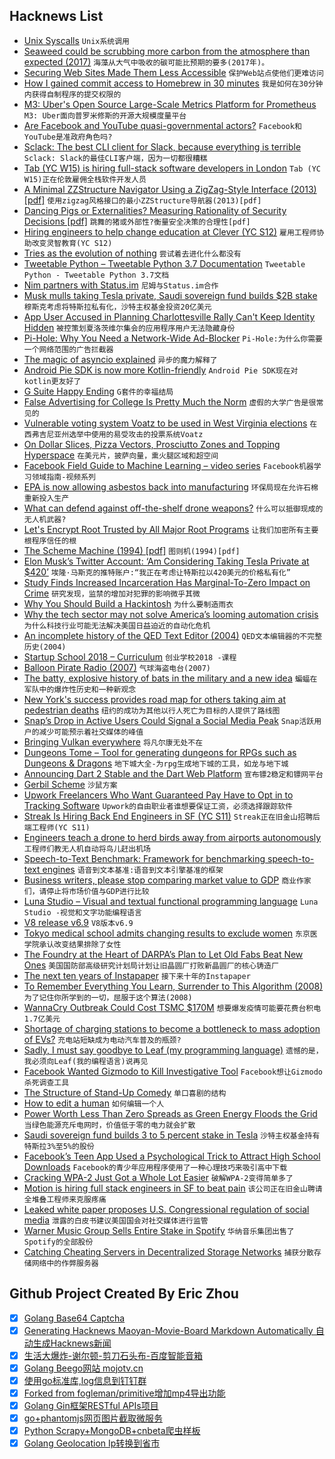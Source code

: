 ## Hacknews List


- [Unix Syscalls](https://john-millikin.com/unix-syscalls)  `Unix系统调用`
- [Seaweed could be scrubbing more carbon from the atmosphere than expected (2017)](https://oceana.org/blog/seaweed-could-be-scrubbing-way-more-carbon-atmosphere-we-expected)  `海藻从大气中吸收的碳可能比预期的要多(2017年)。`
- [Securing Web Sites Made Them Less Accessible](https://meyerweb.com/eric/thoughts/2018/08/07/securing-sites-made-them-less-accessible/)  `保护Web站点使他们更难访问`
- [How I gained commit access to Homebrew in 30 minutes](https://medium.com/@vesirin/how-i-gained-commit-access-to-homebrew-in-30-minutes-2ae314df03ab)  `我是如何在30分钟内获得自制程序的提交权限的`
- [M3: Uber&#39;s Open Source Large-Scale Metrics Platform for Prometheus](https://ubr.to/2ALH8Ak)  `M3: Uber面向普罗米修斯的开源大规模度量平台`
- [Are Facebook and YouTube quasi-governmental actors?](https://www.economist.com/democracy-in-america/2018/08/07/are-facebook-and-youtube-quasi-governmental-actors)  `Facebook和YouTube是准政府角色吗?`
- [Sclack: The best CLI client for Slack, because everything is terrible](https://github.com/haskellcamargo/sclack)  `Sclack: Slack的最佳CLI客户端，因为一切都很糟糕`
- [Tab (YC W15) is hiring full-stack software developers in London](https://jobs.tab.travel/)  `Tab (YC W15)正在伦敦雇佣全栈软件开发人员`
- [A Minimal ZZStructure Navigator Using a ZigZag-Style Interface (2013) [pdf]](http://www.lord-enki.net/ZigZagProject.pdf)  `使用zigzag风格接口的最小ZZStructure导航器(2013)[pdf]`
- [Dancing Pigs or Externalities? Measuring Rationality of Security Decisions [pdf]](https://arxiv.org/abs/1805.06542)  `跳舞的猪或外部性?衡量安全决策的合理性[pdf]`
- [Hiring engineers to help change education at  Clever (YC S12)](https://clever.com/about/jobs/software-engineer#gh_jid=5889)  `雇用工程师协助改变灵智教育(YC S12)`
- [Tries as the evolution of nothing](http://wordsandbuttons.online/tries_as_the_evolution_of_nothing.html)  `尝试着去进化什么都没有`
- [Tweetable Python – Tweetable Python 3.7 Documentation](https://books.agiliq.com/projects/tweetable-python/en/latest/)  `Tweetable Python - Tweetable Python 3.7文档`
- [Nim partners with Status.im](https://nim-lang.org/blog/2018/08/07/nim-partners-with-status.html?ref=hn)  `尼姆与Status.im合作`
- [Musk mulls taking Tesla private, Saudi sovereign fund builds $2B stake](https://www.bloomberg.com/news/articles/2018-08-07/tesla-jumps-on-report-of-saudis-building-about-2-billion-stake)  `穆斯克考虑将特斯拉私有化，沙特主权基金投资20亿美元`
- [App User Accused in Planning Charlottesville Rally Can&#39;t Keep Identity Hidden](https://www.npr.org/2018/08/07/636308294/judge-app-cant-hide-identity-of-woman-accused-in-planning-charlottesville-rally)  `被控策划夏洛茨维尔集会的应用程序用户无法隐藏身份`
- [Pi-Hole: Why You Need a Network-Wide Ad-Blocker](https://blog.cryptoaustralia.org.au/2018/08/06/why-you-need-network-wide-ad-blocker-pi-hole/)  `Pi-Hole:为什么你需要一个网络范围的广告拦截器`
- [The magic of asyncio explained](https://hackernoon.com/a-simple-introduction-to-pythons-asyncio-595d9c9ecf8c)  `异步的魔力解释了`
- [Android Pie SDK is now more Kotlin-friendly](https://android-developers.googleblog.com/2018/08/android-pie-sdk-is-now-more-kotlin.html)  `Android Pie SDK现在对kotlin更友好了`
- [G Suite Happy Ending](http://lawgimenez.me/2018/08/07/g-suite-happy-ending/)  `G套件的幸福结局`
- [False Advertising for College Is Pretty Much the Norm](https://www.bloomberg.com/view/articles/2018-08-07/for-profit-colleges-aren-t-the-only-ones-with-false-advertising)  `虚假的大学广告是很常见的`
- [Vulnerable voting system Voatz to be used in West Virginia elections](https://twitter.com/GossiTheDog/status/1026603800365330432)  `在西弗吉尼亚州选举中使用的易受攻击的投票系统Voatz`
- [On Dollar Slices, Pizza Vectors, Prosciutto Zones and Topping Hyperspace](https://medium.com/@topos_ai/on-dollar-slices-pizza-vectors-prosciutto-zones-and-topping-hyperspace-f163e7ebbccf)  `在美元片，披萨向量，熏火腿区域和超空间`
- [Facebook Field Guide to Machine Learning – video series](https://research.fb.com/the-facebook-field-guide-to-machine-learning-video-series)  `Facebook机器学习领域指南-视频系列`
- [EPA is now allowing asbestos back into manufacturing](https://archpaper.com/2018/08/epa-asbestos-manufacturing/)  `环保局现在允许石棉重新投入生产`
- [What can defend against off-the-shelf drone weapons?](https://www.dw.com/en/what-can-defend-against-off-the-shelf-drone-weapons/a-44970742)  `什么可以抵御现成的无人机武器?`
- [Let&#39;s Encrypt Root Trusted by All Major Root Programs](https://letsencrypt.org/2018/08/06/trusted-by-all-major-root-programs.html)  `让我们加密所有主要根程序信任的根`
- [The Scheme Machine (1994) [pdf]](http://burgerrg.github.io/TR413.pdf)  `图则机(1994)[pdf]`
- [Elon Musk’s Twitter Account: ‘Am Considering Taking Tesla Private at $420’](https://www.wsj.com/articles/elon-musks-twitter-account-am-considering-taking-tesla-private-at-420-1533661152)  `埃隆·马斯克的推特账户:“我正在考虑让特斯拉以420美元的价格私有化”`
- [Study Finds Increased Incarceration Has Marginal-To-Zero Impact on Crime](https://eji.org/news/study-finds-increased-incarceration-does-not-reduce-crime)  `研究发现，监禁的增加对犯罪的影响微乎其微`
- [Why You Should Build a Hackintosh](https://martinhering.me/post/why-you-should-build-a-hackintosh)  `为什么要制造雨衣`
- [Why the tech sector may not solve America’s looming automation crisis](https://pudding.cool/2018/08/retraining/)  `为什么科技行业可能无法解决美国日益迫近的自动化危机`
- [An incomplete history of the QED Text Editor (2004)](https://www.bell-labs.com/usr/dmr/www/qed.html)  `QED文本编辑器的不完整历史(2004)`
- [Startup School 2018 – Curriculum](https://blog.ycombinator.com/startup-school-2018-curriculum/)  `创业学校2018 -课程`
- [Balloon Pirate Radio (2007)](http://idlewords.com/2007/04/balloon_pirate_radio.htm)  `气球海盗电台(2007)`
- [The batty, explosive history of bats in the military and a new idea](https://www.washingtonpost.com/news/animalia/wp/2018/07/02/the-batty-history-of-bats-in-the-military-and-why-this-new-idea-just-might-work)  `蝙蝠在军队中的爆炸性历史和一种新观念`
- [New York&#39;s success provides road map for others taking aim at pedestrian deaths](https://www.cbc.ca/news/world/new-york-s-vision-zero-success-provides-road-map-for-others-taking-aim-at-pedestrian-deaths-1.4771286)  `纽约的成功为其他以行人死亡为目标的人提供了路线图`
- [Snap’s Drop in Active Users Could Signal a Social Media Peak](https://www.nytimes.com/2018/08/07/technology/snapchat-users.html)  `Snap活跃用户的减少可能预示着社交媒体的峰值`
- [Bringing Vulkan everywhere](http://gfx-rs.github.io/2018/04/09/vulkan-portability.html)  `将凡尔康无处不在`
- [Dungeons Tome – Tool for generating dungeons for RPGs such as Dungeons &amp; Dragons](https://www.dungeonstome.com)  `地下城大全-为rpg生成地下城的工具，如龙与地下城`
- [Announcing Dart 2 Stable and the Dart Web Platform](https://medium.com/dartlang/dart-2-stable-and-the-dart-web-platform-3775d5f8eac7)  `宣布镖2稳定和镖网平台`
- [Gerbil Scheme](http://hackzen.org/gerbil/)  `沙鼠方案`
- [Upwork Freelancers Who Want Guaranteed Pay Have to Opt in to Tracking Software](https://www.buzzfeednews.com/article/carolineodonovan/upwork-freelancers-work-diary-keystrokes-screenshot)  `Upwork的自由职业者谁想要保证工资，必须选择跟踪软件`
- [Streak Is Hiring Back End Engineers in  SF (YC S11)](https://www.streak.com/careers#BackendEngineer)  `Streak正在旧金山招聘后端工程师(YC S11)`
- [Engineers teach a drone to herd birds away from airports autonomously](https://techxplore.com/news/2018-08-drone-herd-birds-airports-autonomously.html)  `工程师们教无人机自动将鸟儿赶出机场`
- [Speech-to-Text Benchmark: Framework for benchmarking speech-to-text engines](https://github.com/Picovoice/stt-benchmark)  `语音到文本基准:语音到文本引擎基准的框架`
- [Business writers, please stop comparing market value to GDP](https://www.cjr.org/business_of_news/business-writers-please-stop-comparing-market-value-to-gdp.php)  `商业作家们，请停止将市场价值与GDP进行比较`
- [Luna Studio – Visual and textual functional programming language](https://github.com/luna/luna-studio)  `Luna Studio -视觉和文字功能编程语言`
- [V8 release v6.9](https://v8project.blogspot.com/2018/08/v8-release-69.html)  `V8版本v6.9`
- [Tokyo medical school admits changing results to exclude women](https://www.theguardian.com/world/2018/aug/08/tokyo-medical-school-admits-changing-results-to-exclude-women)  `东京医学院承认改变结果排除了女性`
- [The Foundry at the Heart of DARPA’s Plan to Let Old Fabs Beat New Ones](https://spectrum.ieee.org/nanoclast/semiconductors/processors/the-foundry-at-the-heart-of-darpas-plan-to-let-old-fabs-beat-new-ones)  `美国国防部高级研究计划局计划让旧晶圆厂打败新晶圆厂的核心铸造厂`
- [The next ten years of Instapaper](http://blog.instapaper.com/post/176732408411)  `接下来十年的Instapaper`
- [To Remember Everything You Learn, Surrender to This Algorithm (2008)](https://www.wired.com/2008/04/ff-wozniak/)  `为了记住你所学到的一切，屈服于这个算法(2008)`
- [WannaCry Outbreak Could Cost TSMC $170M](https://sensorstechforum.com/wannacry-outbreak-tsmc-170-million/)  `想要爆发疫情可能要花费台积电1.7亿美元`
- [Shortage of charging stations to become a bottleneck to mass adoption of EVs?](https://www.fresnobee.com/news/local/article215854560.html)  `充电站短缺成为电动汽车普及的瓶颈?`
- [Sadly, I must say goodbye to Leaf (my programming language)](https://mortoray.com/2018/08/07/sadly-i-must-say-goodbye-to-leaf-my-programming-language/)  `遗憾的是，我必须向Leaf(我的编程语言)说再见`
- [Facebook Wanted Gizmodo to Kill Investigative Tool](https://gizmodo.com/facebook-wanted-us-to-kill-this-investigative-tool-1826620111)  `Facebook想让Gizmodo杀死调查工具`
- [The Structure of Stand-Up Comedy](https://pudding.cool/2018/02/stand-up/)  `单口喜剧的结构`
- [How to edit a human](https://www.1843magazine.com/features/how-to-edit-a-human)  `如何编辑一个人`
- [Power Worth Less Than Zero Spreads as Green Energy Floods the Grid](https://www.bloomberg.com/news/articles/2018-08-06/negative-prices-in-power-market-as-wind-solar-cut-electricity)  `当绿色能源充斥电网时，价值低于零的电力就会扩散`
- [Saudi sovereign fund builds 3 to 5 percent stake in Tesla](https://www.reuters.com/article/us-tesla-stake/saudi-sovereign-fund-builds-3-to-5-percent-stake-in-tesla-ft-idUSKBN1KS1UG)  `沙特主权基金持有特斯拉3%至5%的股份`
- [Facebook’s Teen App Used a Psychological Trick to Attract High School Downloads](https://www.buzzfeednews.com/article/ryanmac/facebooks-teens-tbh-psychological-trick-memo)  `Facebook的青少年应用程序使用了一种心理技巧来吸引高中下载`
- [Cracking WPA-2 Just Got a Whole Lot Easier](https://medium.com/@billbuchanan_27654/the-beginning-of-the-end-of-wpa-2-cracking-wpa-2-just-got-a-whole-lot-easier-55d7775a7a5a)  `破解WPA-2变得简单多了`
- [Motion is hiring full stack engineers in SF to beat pain](https://motionclinical.com/)  `该公司正在旧金山聘请全堆叠工程师来克服疼痛`
- [Leaked white paper proposes U.S. Congressional regulation of social media](https://www.cjr.org/the_new_gatekeepers/congress-white-paper-platforms.php)  `泄露的白皮书建议美国国会对社交媒体进行监管`
- [Warner Music Group Sells Entire Stake in Spotify](https://variety.com/2018/biz/news/warner-music-group-sells-entire-stake-in-spotify-1202897605/)  `华纳音乐集团出售了Spotify的全部股份`
- [Catching Cheating Servers in Decentralized Storage Networks](http://hackingdistributed.com/2018/08/06/PIEs/)  `捕获分散存储网络中的作弊服务器`

## Github Project Created By Eric Zhou

- [x] [Golang Base64 Captcha](https://github.com/mojocn/base64Captcha)
- [x] [Generating Hacknews Maoyan-Movie-Board Markdown Automatically 自动生成Hacknews新闻](https://github.com/dejavuzhou/md-genie)
- [x] [生活大爆炸-谢尔顿-剪刀石头布-百度智能音箱](https://github.com/mojocn/dueros-bang-game)
- [x] [Golang Beego网站 mojotv.cn](https://github.com/mojocn/www.mojotv.cn)
- [x] [使用go标准库,log信息到钉钉群](https://github.com/mojocn/dooger)
- [x] [Forked from fogleman/primitive增加mp4导出功能](https://github.com/mojocn/primitive)
- [x] [Golang Gin框架RESTful APIs项目](https://github.com/JJJJJJJerk/ezier-golang-web-api-framework)
- [x] [go+phantomjs网页图片截取微服务](https://github.com/mojocn/screen_shot)
- [x] [Python Scrapy+MongoDB+cnbeta爬虫样板](https://github.com/mojocn/scrapy_mongodb_boilerplate_cnbeta)
- [x] [Golang Geolocation Ip转换到省市](https://github.com/mojocn/ip2location)